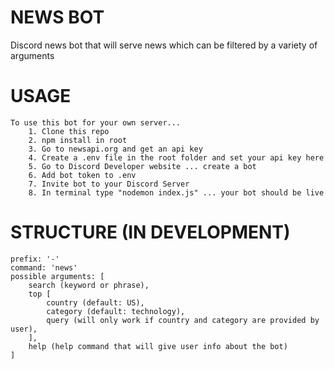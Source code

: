 # NEWS BOT
Discord news bot that will serve news which can be filtered by a variety of arguments

# USAGE
    To use this bot for your own server...
        1. Clone this repo
        2. npm install in root
        3. Go to newsapi.org and get an api key
        4. Create a .env file in the root folder and set your api key here
        5. Go to Discord Developer website ... create a bot
        6. Add bot token to .env
        7. Invite bot to your Discord Server
        8. In terminal type "nodemon index.js" ... your bot should be live

# STRUCTURE (IN DEVELOPMENT) 
    prefix: '-'
    command: 'news'
    possible arguments: [
        search (keyword or phrase),     
        top [
            country (default: US),
            category (default: technology),
            query (will only work if country and category are provided by user),
        ],
        help (help command that will give user info about the bot)
    ]